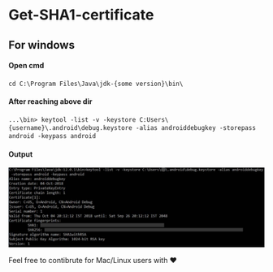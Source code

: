 # Get-SHA1-certificate

## For windows

#### Open cmd
```
cd C:\Program Files\Java\jdk-{some version}\bin\
```
#### After reaching above dir
```
...\bin> keytool -list -v -keystore C:Users\{username}\.android\debug.keystore -alias androiddebugkey -storepass android -keypass android
```

#### Output

![example](./snapshot.jpg?raw=true "Snapshot")


Feel free to contibrute for Mac/Linux users with ❤️
